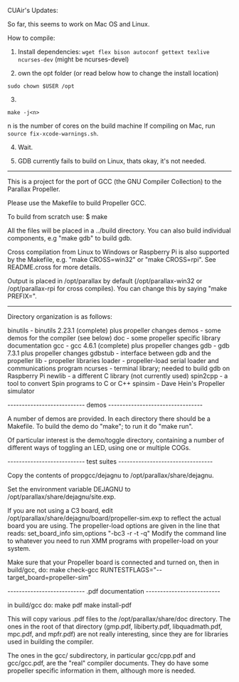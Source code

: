 
CUAir's Updates:

So far, this seems to work on Mac OS and Linux.

How to compile:
1. Install dependencies: ```wget flex bison autoconf gettext texlive ncurses-dev``` (might be ncurses-devel)


2. own the opt folder (or read below how to change the install location)
```
sudo chown $USER /opt
```

3.
```
make -j<n>
```
n is the number of cores on the build machine
If compiling on Mac, run ```source fix-xcode-warnings.sh```.

4. Wait.

5. GDB currently fails to build on Linux, thats okay, it's not needed.

------------------------------------------------------------------

This is a project for the port of GCC (the GNU Compiler Collection) to
the Parallax Propeller.

Please use the Makefile to build Propeller GCC.

To build from scratch use:
    $ make

All the files will be placed in a ../build directory. You can also
build individual components, e.g "make gdb" to build gdb.

Cross compilation from Linux to Windows or Raspberry Pi is also
supported by the Makefile, e.g. "make CROSS=win32" or "make
CROSS=rpi". See README.cross for more details.

Output is placed in /opt/parallax by default (/opt/parallax-win32 or
/opt/parallax-rpi for cross compiles). You can change this
by saying "make PREFIX=<output directory>".

------------------------------------------------------------------
Directory organization is as follows:

binutils  - binutils 2.23.1 (complete) plus propeller changes
demos     - some demos for the compiler (see below)
doc       - some propeller specific library documentation
gcc	  - gcc 4.6.1 (complete) plus propeller changes
gdb       - gdb 7.3.1 plus propeller changes
gdbstub   - interface between gdb and the propeller
lib       - propeller libraries
loader    - propeller-load serial loader and communications program
ncurses   - terminal library; needed to build gdb on Raspberry Pi
newlib    - a different C library (not currently used)
spin2cpp  - a tool to convert Spin programs to C or C++
spinsim   - Dave Hein's Propeller simulator

--------------------------- demos ---------------------------------

A number of demos are provided. In each directory there should be a
Makefile. To build the demo do "make"; to run it do "make run".

Of particular interest is the
demo/toggle directory, containing a number of different ways of
toggling an LED, using one or multiple COGs.

--------------------------- test suites ---------------------------------

Copy the contents of propgcc/dejagnu to
/opt/parallax/share/dejagnu.

Set the environment variable DEJAGNU to
/opt/parallax/share/dejagnu/site.exp.

If you are not using a C3 board, edit
/opt/parallax/share/dejagnu/board/propeller-sim.exp to reflect the
actual board you are using. The propeller-load options are given in
the line that reads:
   set_board_info sim,options "-bc3 -r -t -q"
Modify the command line to whatever you need to run XMM programs with
propeller-load on your system.

Make sure that your Propeller board is connected and turned on, then
in build/gcc, do:
   make check-gcc RUNTESTFLAGS="--target_board=propeller-sim"

--------------------------- .pdf documentation --------------------------

in build/gcc do:
  make pdf
  make install-pdf

This will copy various .pdf files to the /opt/parallax/share/doc
directory. The ones in the root of that directory (gmp.pdf, libiberty.pdf,
libquadmath.pdf, mpc.pdf, and mpfr.pdf) are not really interesting,
since they are for libraries used in building the compiler.

The ones in the gcc/ subdirectory, in particular gcc/cpp.pdf and
gcc/gcc.pdf, are the "real" compiler documents. They do have some
propeller specific information in them, although more is needed.

